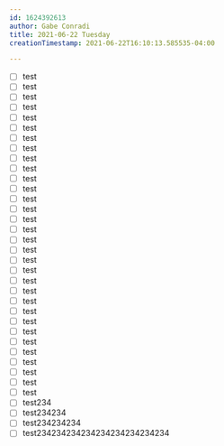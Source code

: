 ```yaml
---
id: 1624392613
author: Gabe Conradi
title: 2021-06-22 Tuesday
creationTimestamp: 2021-06-22T16:10:13.585535-04:00

---
```


- [ ] test
- [ ] test
- [ ] test
- [ ] test
- [ ] test
- [ ] test
- [ ] test
- [ ] test
- [ ] test
- [ ] test
- [ ] test
- [ ] test
- [ ] test
- [ ] test
- [ ] test
- [ ] test
- [ ] test
- [ ] test
- [ ] test
- [ ] test
- [ ] test
- [ ] test
- [ ] test
- [ ] test
- [ ] test
- [ ] test
- [ ] test
- [ ] test
- [ ] test
- [ ] test
- [ ] test
- [ ] test
- [ ] test234
- [ ] test234234
- [ ] test234234234
- [ ] test234234234234234234234234234
